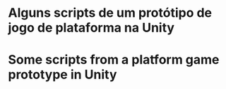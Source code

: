 <h1>Alguns scripts de um protótipo de jogo de plataforma na Unity<h1>
  
<h1> Some scripts from a platform game prototype in Unity </h1>
